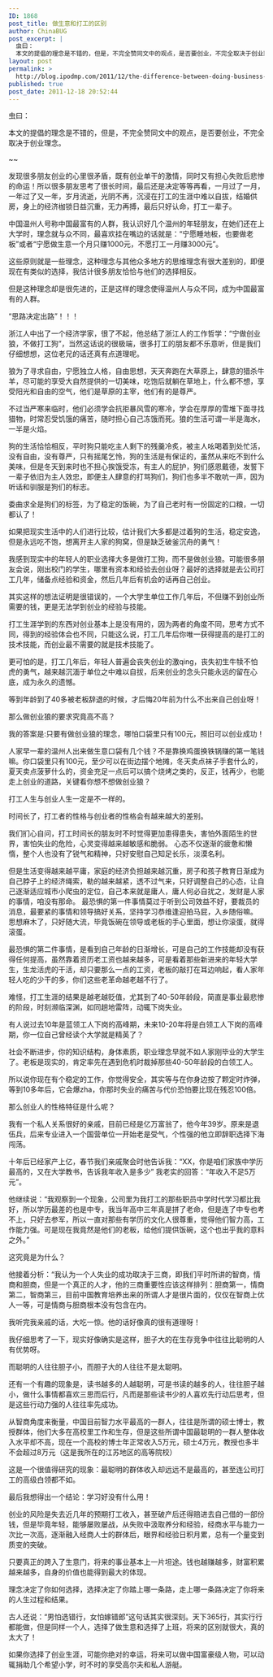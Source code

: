 ```yaml
---
ID: 1868
post_title: 做生意和打工的区别
author: ChinaBUG
post_excerpt: |
  虫曰：
  本文的提倡的理念是不错的，但是，不完全赞同文中的观点，是否要创业，不完全取决于创业理念。
layout: post
permalink: >
  http://blog.ipodmp.com/2011/12/the-difference-between-doing-business-and-working.html
published: true
post_date: 2011-12-18 20:52:44
---
```

虫曰：

本文的提倡的理念是不错的，但是，不完全赞同文中的观点，是否要创业，不完全取决于创业理念。

~~

发现很多朋友创业的心里很矛盾，既有创业单干的激情，同时又有担心失败后悲惨的命运！所以很多朋友思考了很长时间，最后还是决定等等再看，一月过了一月，一年过了又一年，岁月流逝，光阴不再，沉浸在打工的生涯中难以自拔，结婚供房，身上的经济枷锁日益沉重，无力再搏，最后只好认命，打工一辈子。

中国温州人号称中国最富有的人群，我认识好几个温州的年轻朋友，在她们还在上大学时，理念就与众不同，最喜欢挂在嘴边的话就是：“宁愿睡地板，也要做老板”或者“宁愿做生意一个月只赚1000元，不愿打工一月赚3000元”。

这些原则就是一些理念，这种理念与其他众多地方的思维理念有很大差别的，即便现在有类似的选择，我估计很多朋友恰恰与他们的选择相反。

但是这种理念却是很先进的，正是这样的理念使得温州人与众不同，成为中国最富有的人群。

“思路决定出路”！！！

浙江人中出了一个经济学家，很了不起，他总结了浙江人的工作哲学：“宁做创业狼，不做打工狗”，当然这话说的很极端，很多打工的朋友都不乐意听，但是我们仔细想想，这位老兄的话还真有点道理呢。

狼为了寻求自由，宁愿独立人格，自由思想，天天奔跑在大草原上，肆意的猎杀牛羊，尽可能的享受大自然提供的一切美味，吃饱后就躺在草地上，什么都不想，享受阳光和自由的空气，他们是草原的主宰，他们有的是尊严。

不过当严寒来临时，他们必须学会抗拒暴风雪的寒冷，学会在厚厚的雪堆下面寻找猎物，时常忍受饥饿的痛苦，随时担心自己冻饿而死。狼的生活可谓一半是海水，一半是火焰。

狗的生活恰恰相反，平时狗只能吃主人剩下的残羹冷炙，被主人吆喝着到处忙活，没有自由，没有尊严，只有摇尾乞怜，狗的生活是有保证的，虽然从来吃不到什么美味，但是冬天到来时也不担心挨饿受冻，有主人的屁护，狗们感恩戴德，发誓下一辈子依旧为主人效忠，即便主人肆意的打骂狗们，狗们也多半不敢吭一声，因为听话和驯服是狗们的标志。

委曲求全是狗们的标签，为了稳定的饭碗，为了自己老时有一份固定的口粮，一切都认了！

如果把现实生活中的人们进行比较，估计我们大多都是过着狗的生活，稳定安逸，但是永远吃不饱，想离开主人家的狗窝，但是缺乏破釜沉舟的勇气！

我感到现实中的年轻人的职业选择大多是做打工狗，而不是做创业狼。可能很多朋友会说，刚出校门的学生，哪里有资本和经验去创业呀？最好的选择就是去公司打工几年，储备点经验和资金，然后几年后有机会的话再自己创业。

其实这样的想法证明是很错误的，一个大学生单位工作几年后，不但赚不到创业所需要的钱，更是无法学到创业的经验与技能。

打工生涯学到的东西对创业基本上是没有用的，因为两者的角度不同，思考方式不同，得到的经验体会也不同，只能这么说，打工几年后你唯一获得提高的是打工的技术技能，而创业最不需要的就是技术技能了。

更可怕的是，打工几年后，年轻人普遍会丧失创业的激qing，丧失初生牛犊不怕虎的勇气，越来越沉湎于单位之中难以自拔，后来创业的念头只能永远的留在心底，成为永久的遗憾。

等到年龄到了40多被老板辞退的时候，才后悔20年前为什么不出来自己创业呀！

那么做创业狼的要求究竟高不高？

我的答案是:只要有做创业狼的理念，哪怕口袋里只有100元，照旧可以创业成功！

人家早一辈的温州人出来做生意口袋有几个钱？不是靠换鸡蛋换铁锅赚的第一笔钱嘛。你口袋里只有100元，至少可以在街边摆个地摊，冬天卖点袜子手套什么的，夏天卖点菠萝什么的，资金充足一点后可以搞个烧烤之类的，反正，钱再少，也能走上创业的道路，关键看你想不想做创业狼？

打工人生与创业人生一定是不一样的。

时间长了，打工者的性格与创业者的性格会有越来越大的差别。

我们扪心自问，打工时间长的朋友时不时觉得更加患得患失，害怕外面陌生的世界，害怕失业的危险，心灵变得越来越敏感和脆弱。
心态不仅逐渐的疲惫和懒惰，整个人也没有了锐气和精神，只好安慰自己知足长乐，淡漠名利。

但是生活变得越来越平庸，家庭的经济负担越来越沉重，房子和孩子教育日渐成为自己脖子上的经济绳索，勒的越来越紧，透不过气来，只好调整自己的心态，让自己逐渐适应城市小爬虫的定位，自己本来就是庸人，庸人何必自扰之，发财是人家的事情，咱没有那命。
最恐惧的第一件事情莫过于听到公司效益不好，要裁员的消息，最要紧的事情和领导搞好关系，坚持学习恭维逢迎拍马屁，入乡随俗嘛。
思想麻木了，只好随大流，毕竟饭碗在领导或老板的手心里面，想让你滚蛋，就得滚蛋。

最恐惧的第二件事情，是看到自己年龄的日渐增长，可是自己的工作技能却没有获得任何提高，虽然靠着资历老工资也越来越多，可是看着那些新进来的年轻大学生，生龙活虎的干活，却只要那么一点的工资，老板的敲打在耳边响起，看人家年轻人吃的少干的多，你们这些老革命越老越不行了。

难怪，打工生涯的结果是越老越贬值，尤其到了40-50年龄段，简直是事业最悲惨的阶段，时刻濒临深渊，如同趟地雷阵，动辄下岗失业。

有人说过去10年是蓝领工人下岗的高峰期，未来10-20年将是白领工人下岗的高峰期，你一位自己曾经读个大学就是精英了？

社会不断进步，你的知识结构，身体素质，职业理念早就不如人家刚毕业的大学生了。老板是现实的，肯定率先在遇到危机时裁掉那些40-50年龄段的白领工人。

所以说你现在有个稳定的工作，你觉得安全，其实等与在你身边按了颗定时炸弹，等到10多年后，它会爆zha，你那时失业的痛苦与代价恐怕要比现在残忍100倍。

那么创业人的性格特征是什么呢？

我有一个私人关系很好的亲戚，目前已经是亿万富翁了，他今年39岁。原来是退伍兵，后来专业进入一个国营单位一开始老是受气，个性强的他立即辞职选择下海闯荡。

十年后已经家产上亿，春节我们亲戚聚会时他告诉我：“XX，你是咱们家族中学历最高的，又在大学教书，告诉我年收入是多少”
我老实的回答：“年收入不足5万元”。

他继续说：“我观察到一个现象，公司里为我打工的那些职员中学时代学习都比我好，所以学历最差的也是中专，我当年高中三年真是拼了老命，但是连了中专也考不上，只好去参军，所以一直对那些有学历的文化人很尊重，觉得他们智力高，工作能力强。可是现在我竟然是他们的老板，给他们提供饭碗，这个也出乎我的意料之外。”

这究竟是为什么？

他接着分析：“我认为一个人失业的成功取决于三商，即我们平时所讲的智商，情商和胆商，但是一个真正的人才，他的三商重要性应该这样排列：胆商第一，情商第二，智商第三，目前中国教育培养出来的所谓人才是很片面的，仅仅在智商上优人一等，可是情商与胆商根本没有包含在内。

我听完我亲戚的话，大吃一惊。他的话好像真的很有道理呀！

我仔细思考了一下，现实好像确实是这样，胆子大的在生存竞争中往往比聪明的人有优势呀。

而聪明的人往往胆子小，而胆子大的人往往不是太聪明。

还有一个有趣的现象是，读书越多的人越聪明，可是书读的越多的人，往往胆子越小，做什么事情都喜欢三思而后行，凡而是那些读书少的人喜欢先行动后思考，但是这些行动力强的人往往率先成功。

从智商角度来衡量，中国目前智力水平最高的一群人，往往是所谓的硕士博士，教授群体，他们大多在高校里工作和生存，但是这些所谓中国最聪明的一群人整体收入水平却不高，现在一个高校的博士年正常收入5万元，硕士4万元，教授也多半不会超过8万元（这是我所在的江苏地区的高等院校）

这是一个很值得研究的现象：最聪明的群体收入却远远不是最高的，甚至连公司打工的高级白领都不如。

最后我想得出一个结论：学习好没有什么用！

创业的风险是失去近几年的预期打工收入，甚至破产后还得赔进去自己借的一部份钱，但是毕竟年轻，能够屡败屡战，从失败中汲取养分和经验，经商水平与能力一次比一次高，逐渐融入经商人士的群体后，眼界和经验日积月累，总有一个量变到质变的突破。

只要真正的跨入了生意门，将来的事业基本上一片坦途。钱也越赚越多，财富积累越来越多，自身的价值也能得到最大的体现。

理念决定了你如何选择，选择决定了你踏上哪一条路，走上哪一条路决定了你将来的人生过程和结果。

古人还说：“男怕选错行，女怕嫁错郎”这句话其实很深刻。天下365行，其实行行都能做，但是同样一个人，选择了做生意和选择了上班，将来的区别就很大，真的太大了！

如果你选择了创业生涯，可能你绝对的幸运，将来可以做中国富豪级人物，可以动辄捐助几个希望小学，时不时的享受高尔夫和私人游艇。